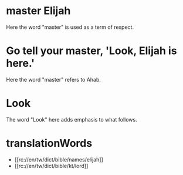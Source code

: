 # master Elijah

Here the word "master" is used as a term of respect.

# Go tell your master, 'Look, Elijah is here.'

Here the word "master" refers to Ahab.

# Look

The word "Look" here adds emphasis to what follows.

# translationWords

* [[rc://en/tw/dict/bible/names/elijah]]
* [[rc://en/tw/dict/bible/kt/lord]]